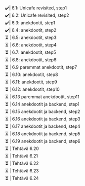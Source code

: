 ✔️| 6.1: Unicafe revisited, step1 <br>
✔️| 6.2: Unicafe revisited, step2 <br>
✔️| 6.3: anekdootit, step1<br>
✔️| 6.4: anekdootit, step2<br>
⏳ | 6.5: anekdootit, step3<br>
⏳ | 6.6: anekdootit, step4<br>
⏳ | 6.7: anekdootit, step5<br>
⏳ | 6.8: anekdootit, step6<br>
⏳ | 6.9 paremmat anekdootit, step7<br>
⏳ | 6.10: anekdootit, step8<br>
⏳ | 6.11: anekdootit, step9<br>
⏳ | 6.12: anekdootit, step10<br>
⏳ | 6.13 paremmat anekdootit, step11<br>
⏳ | 6.14 anekdootit ja backend, step1<br>
⏳ | 6.15 anekdootit ja backend, step2<br>
⏳ | 6.16 anekdootit ja backend, step3<br>
⏳ | 6.17 anekdootit ja backend, step4<br>
⏳ | 6.18 anekdootit ja backend, step5<br>
⏳ | 6.19 anekdootit ja backend, step6<br>
⏳ | Tehtävä 6.20<br>
⏳ | Tehtävä 6.21<br>
⏳ | Tehtävä 6.22<br>
⏳ | Tehtävä 6.23<br>
⏳ | Tehtävä 6.24<br>

